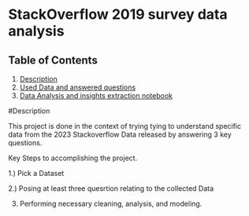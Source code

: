 # StackOverflow 2019 survey data analysis

## Table of Contents
1. [Description](#desc)
2. [Used Data and answered questions](#used_data)
3. [Data Analysis and insights extraction notebook](#analysis)

<a name="desc"></a>
#Description

This project is done in the context of trying tying to understand specific data from the 2023 Stackoverflow Data released by answering 3 key questions.

Key Steps to accomplishing the project.

1.) Pick a Dataset

2.) Posing at least three quesrtion relating to the collected Data

3) Performing necessary cleaning, analysis, and modeling.


 
